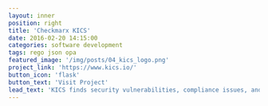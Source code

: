 ```yaml
---
layout: inner
position: right
title: 'Checkmarx KICS'
date: 2016-02-20 14:15:00
categories: software development
tags: rego json opa
featured_image: '/img/posts/04_kics_logo.png'
project_link: 'https://www.kics.io/'
button_icon: 'flask'
button_text: 'Visit Project'
lead_text: 'KICS finds security vulnerabilities, compliance issues, and infrastructure misconfigurations in following Infrastructure as Code solutions: Terraform, Kubernetes, Docker, AWS CloudFormation, Ansible. 1000+ queries are available'
---
```

